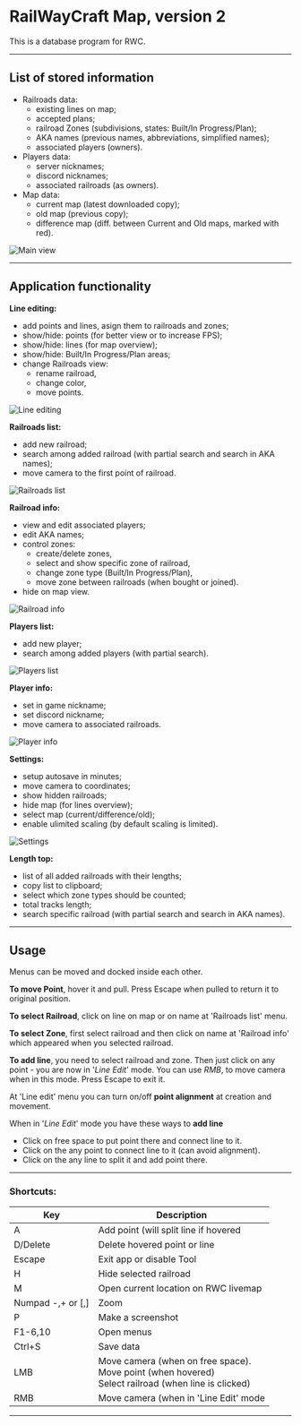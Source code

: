 # RailWayCraft Map, version 2
This is a database program for RWC.

---

## List of stored information
- Railroads data:
    - existing lines on map;
    - accepted plans;
    - railroad Zones (subdivisions, states: Built/In Progress/Plan);
    - AKA names (previous names, abbreviations, simplified names);
    - associated players (owners).
- Players data:
    - server nicknames;
    - discord nicknames;
    - associated railroads (as owners).
- Map data:
    - current map (latest downloaded copy);
    - old map (previous copy);
    - difference map (diff. between Current and Old maps, marked with red).

![](https://github.com/nikikust/RWC_Map/Raw/images/.png "Main view")

---

## Application functionality
**Line editing:** 
- add points and lines, asign them to railroads and zones;
- show/hide: points (for better view or to increase FPS);
- show/hide: lines (for map overview);
- show/hide: Built/In Progress/Plan areas;
- change Railroads view:
    - rename railroad,
    - change color,
    - move points.

![](https://github.com/nikikust/RWC_Map/Raw/images/.png "Line editing")


**Railroads list:**
- add new railroad;
- search among added railroad (with partial search and search in AKA names);
- move camera to the first point of railroad.

![](https://github.com/nikikust/RWC_Map/Raw/images/.png "Railroads list")


**Railroad info:**
- view and edit associated players;
- edit AKA names;
- control zones:
    - create/delete zones,
    - select and show specific zone of railroad,
    - change zone type (Built/In Progress/Plan),
    - move zone between railroads (when bought or joined).
- hide on map view.

![](https://github.com/nikikust/RWC_Map/Raw/images/.png "Railroad info")


**Players list:**
- add new player;
- search among added players (with partial search).

![](https://github.com/nikikust/RWC_Map/Raw/images/.png "Players list")

**Player info:**
- set in game nickname;
- set discord nickname;
- move camera to associated railroads.

![](https://github.com/nikikust/RWC_Map/Raw/images/.png "Player info")

**Settings:**
- setup autosave in minutes;
- move camera to coordinates;
- show hidden railroads;
- hide map (for lines overview);
- select map (current/difference/old);
- enable ulimited scaling (by default scaling is limited).

![](https://github.com/nikikust/RWC_Map/Raw/images/.png "Settings")

**Length top:**
- list of all added railroads with their lengths;
- copy list to clipboard;
- select which zone types should be counted;
- total tracks length;
- search specific railroad (with partial search and search in AKA names).

---

## Usage

Menus can be moved and docked inside each other.

**To move Point**, hover it and pull. Press Escape when pulled to return it to original position.

**To select Railroad**, click on line on map or on name at 'Railroads list' menu.

**To select Zone**, first select railroad and then click on name at 'Railroad info' which appeared when you selected railroad.

**To add line**, you need to select railroad and zone. Then just click on any point - you are now in '*Line Edit*' mode. You can use *RMB*, to move camera when in this mode. Press Escape to exit it.

At 'Line edit' menu you can turn on/off **point alignment** at creation and movement.

When in '*Line Edit*' mode you have these ways to **add line**
- Click on free space to put point there and connect line to it.
- Click on the any point to connect line to it (can avoid alignment).
- Click on the any line to split it and add point there.

---

### Shortcuts:

Key               | Description                                                                                                |
---               | ---                                                                                                        |
A                 | Add point (will split line if hovered								                                       |
D/Delete          | Delete hovered point or line															                   |
Escape            | Exit app or disable Tool																                   |
H                 | Hide selected railroad																	                   |
M                 | Open current location on RWC livemap													                   |
Numpad -,+ or [,] | Zoom																					                   |
P                 | Make a screenshot																		                   |
F1-6,10           | Open menus																				                   |
Ctrl+S            | Save data																				                   |
LMB               | Move camera (when on free space).<br/>Move point (when hovered)<br/>Select railroad (when line is clicked) |
RMB               | Move camera (when in 'Line Edit' mode													                   |

---
